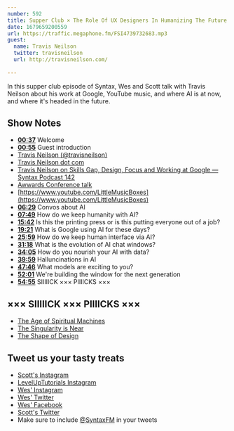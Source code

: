 ```yaml
---
number: 592
title: Supper Club × The Role Of UX Designers In Humanizing The Future with Travis Neilson
date: 1679659200559
url: https://traffic.megaphone.fm/FSI4739732683.mp3
guest:
  name: Travis Neilson
  twitter: travisneilson
  url: http://travisneilson.com/
  
---
```


In this supper club episode of Syntax, Wes and Scott talk with Travis Neilson about his work at Google, YouTube music, and where AI is at now, and where it's headed in the future.

## Show Notes

* **[00:37](#t=00:37)** Welcome
* **[00:55](#t=00:55)** Guest introduction
* [Travis Neilson (@travisneilson)](https://twitter.com/travisneilson)
* [Travis Neilson dot com](http://travisneilson.com/)
* [Travis Neilson on Skills Gap, Design, Focus and Working at Google — Syntax Podcast 142](https://syntax.fm/show/142/travis-neilson-on-skills-gap-design-focus-and-working-at-google)
* [Awwards Conference talk](https://conference.awwwards.com/talks/ai/ux-the-role-of-ux-designers-in-humanizing-the-future)
* [https://www.youtube.com/LittleMusicBoxes](https://www.youtube.com/LittleMusicBoxes)
* **[06:29](#t=06:29)** Convos about AI
* **[07:49](#t=07:49)** How do we keep humanity with AI?
* **[15:42](#t=15:42)** Is this the printing press or is this putting everyone out of a job?
* **[19:21](#t=19:21)** What is Google using AI for these days?
* **[25:59](#t=25:59)** How do we keep human interface via AI?
* **[31:18](#t=31:18)** What is the evolution of AI chat windows?
* **[34:05](#t=34:05)** How do you nourish your AI with data?
* **[39:59](#t=39:59)** Halluncinations in AI
* **[47:46](#t=47:46)** What models are exciting to you?
* **[52:01](#t=52:01)** We're building the window for the next generation
* **[54:55](#t=54:55)** SIIIIICK ××× PIIIICKS ×××

## ××× SIIIIICK ××× PIIIICKS ×××

* [The Age of Spiritual Machines](https://amzn.to/3mwehsl)
* [The Singularity is Near](https://amzn.to/3KWfm6R)
* [The Shape of Design](https://amzn.to/3F2oJy6)

## Tweet us your tasty treats

* [Scott's Instagram](https://www.instagram.com/stolinski/)
* [LevelUpTutorials Instagram](https://www.instagram.com/LevelUpTutorials/)
* [Wes' Instagram](https://www.instagram.com/wesbos/)
* [Wes' Twitter](https://twitter.com/wesbos)
* [Wes' Facebook](https://www.facebook.com/wesbos.developer)
* [Scott's Twitter](https://twitter.com/stolinski)
* Make sure to include [@SyntaxFM](https://twitter.com/SyntaxFM) in your tweets
